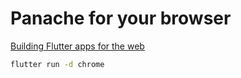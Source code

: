 # Panache for your browser

[Building Flutter apps for the web](https://github.com/flutter/flutter/wiki/Building-a-web-application-with-Flutter)

```bash
flutter run -d chrome
```